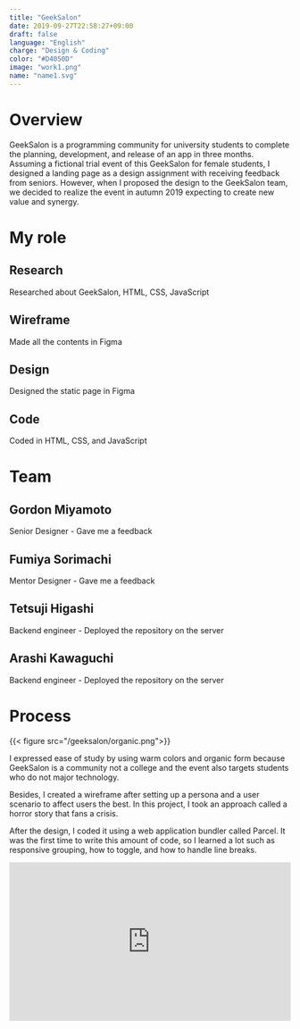 ```yaml
---
title: "GeekSalon"
date: 2019-09-27T22:58:27+09:00
draft: false
language: "English"
charge: "Design & Coding"
color: "#D4050D"
image: "work1.png"
name: "name1.svg"
---
```



# Overview
GeekSalon is a programming community for university students to complete the planning, development, and release of an app in three months.
Assuming a fictional trial event of this GeekSalon for female students, I designed a landing page as a design assignment with receiving feedback from seniors. However, when I proposed the design to the GeekSalon team, we decided to realize the event in autumn 2019 expecting to create new value and synergy.

# My role

## Research
Researched about GeekSalon, HTML, CSS, JavaScript
## Wireframe
Made all the contents in Figma
## Design
Designed the static page in Figma
## Code
Coded in HTML, CSS, and JavaScript


# Team

## Gordon Miyamoto
Senior Designer - Gave me a feedback
## Fumiya Sorimachi
Mentor Designer - Gave me a feedback
## Tetsuji Higashi
Backend engineer - Deployed the repository on the server
## Arashi Kawaguchi
Backend engineer - Deployed the repository on the server


# Process

{{< figure src="/geeksalon/organic.png">}}

I expressed ease of study by using warm colors and organic form because GeekSalon is a community not a college and the event also targets students who do not major technology.

Besides, I created a wireframe after setting up a persona and a user scenario to affect users the best. In this project, I took an approach called a horror story that fans a crisis.

After the design, I coded it using a web application bundler called Parcel. It was the first time to write this amount of code, so I learned a lot such as responsive grouping, how to toggle, and how to handle line breaks.
<div class="vimeo" style="padding:56.25% 0 0 0;position:relative;"><iframe src="https://player.vimeo.com/video/379401282?loop=1&title=0&byline=0&portrait=0" style="position:absolute;top:0;left:0;width:100%;height:100%;" frameborder="0" allow="autoplay; fullscreen" allowfullscreen></iframe></div><script src="https://player.vimeo.com/api/player.js"></script>